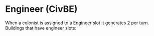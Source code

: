 # Engineer (CivBE)

When a colonist is assigned to a Engineer slot it generates 2 per turn.
Buildings that have engineer slots: